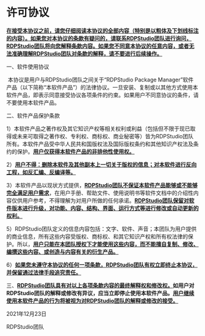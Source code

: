 # **许可协议**

**<u>		在接受本协议之前，请您仔细阅读本协议的全部内容（特别是以粗体及下划线标注的内容）。如果您对本协议的条款有疑问的，请联系RDPStudio团队进行询问，RDPStudio团队将向您解释条款内容。如果您不同意本协议的任意内容，或者无法准确理解RDPStudio团队对条款的解释，请不要进行后续操作。</u>**

一、软件使用协议

​		本协议是用户与RDPStudio团队之间关于“RDPStudio Package Manager”软件产品（以下简称“本软件产品”）的法律协议。一旦安装、复制或以其他方式使用本软件产品，即表示同意接受协议各项条件的约束。如果用户不同意协议的条件，请不要使用本软件产品。

二、软件产品保护条款

1）本软件产品之著作权及其它知识产权等相关权利或利益（包括但不限于现已取得或未来可取得之著作权、专利权、商标权、商业秘密等）皆为RDPStudio团队所有。本软件产品受中华人民共和国版权法及国际版权条约和其他知识产权法及条约的保护。**<u>用户仅获得本软件产品的非排他性使用权。</u>** 

2）**<u>用户不得：删除本软件及其他副本上一切关于版权的信息；对本软件进行反向工程，如反汇编、反编译等。</u>**

3）本软件产品以现状方式提供，**<u>RDPStudio团队不保证本软件产品能够或不能够完全满足用户需求</u>**，在用户手册、帮助文件、使用说明书等软件文档中的介绍性内容仅供用户参考，不得理解为对用户所做的任何承诺。**<u>RDPStudio团队保留对软件版本进行升级，对功能、内容、结构、界面、运行方式等进行修改或自动更新的权利。</u>**

5）RDPStudio团队定义的信息内容包括：文字、软件、声音；本团队为用户提供的商业信息，所有这些内容受版权、商标权、和其它知识产权和所有权法律的保护。所以，**<u>用户只能在本团队授权下才能使用这些内容，而不能擅自复制、修改、编撰这些内容、或创造与内容有关的衍生产品。</u>**

6）**<u>如果您未遵守本协议的任何一项条款，RDPStudio团队有权立即终止本协议，并保留通过法律手段追究责任。</u>**

三、**<u>RDPStudio团队具有对以上各项条款内容的最终解释权和修改权。</u>**如用户对RDPStudio团队的解释或修改有异议，应当立即停止使用本软件产品。**<u>用户继续使用本软件产品的行为将被视为对RDPStudio团队的解释或修改的接受。</u>**

 

2021年12月23日

RDPStudio团队
